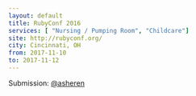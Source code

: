 ```yaml
---
layout: default
title: RubyConf 2016
services: [ "Nursing / Pumping Room", "Childcare"]
site: http://rubyconf.org/
city: Cincinnati, OH
from: 2017-11-10
to: 2017-11-12
---
```


Submission: [@asheren](https://github.com/asheren)
